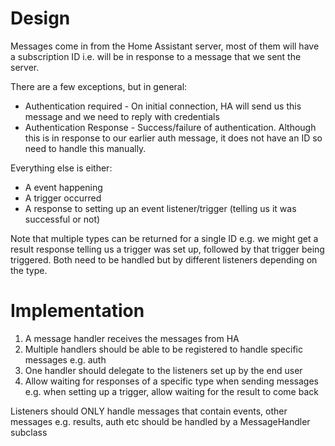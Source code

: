 # Design

Messages come in from the Home Assistant server, most of them will have a 
subscription ID i.e. will be in response to a message that we sent the server.

There are a few exceptions, but in general:

- Authentication required - On initial connection, HA will send us this message and we need to reply with credentials
- Authentication Response - Success/failure of authentication. Although this is in response to our earlier auth message,
it does not have an ID so need to handle this manually.

Everything else is either:

- A event happening
- A trigger occurred
- A response to setting up an event listener/trigger (telling us it was successful or not)

Note that multiple types can be returned for a single ID e.g.
we might get a result response telling us a trigger was set up, followed by that trigger being triggered. Both
need to be handled but by different listeners depending on the type.

# Implementation

1. A message handler receives the messages from HA
2. Multiple handlers should be able to be registered to handle specific messages e.g. auth
3. One handler should delegate to the listeners set up by the end user
4. Allow waiting for responses of a specific type when sending messages e.g. when setting up a trigger, allow waiting
for the result to come back

Listeners should ONLY handle messages that contain events, other messages e.g. results, auth etc should be handled by a 
MessageHandler subclass